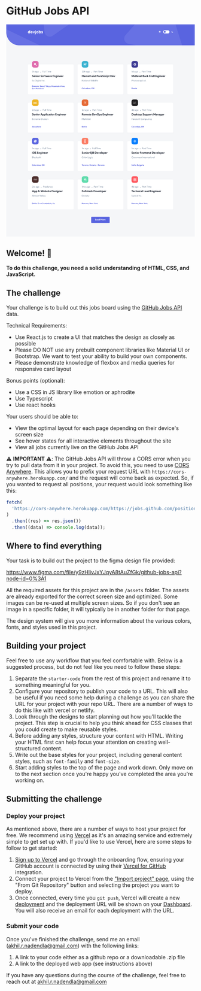 # GitHub Jobs API

![Design preview for the GitHub Jobs API coding challenge](./preview.jpg)

## Welcome! 👋

**To do this challenge, you need a solid understanding of HTML, CSS, and JavaScript.**

## The challenge

Your challenge is to build out this jobs board using the [GitHub Jobs API](https://jobs.github.com/api) data.

Technical Requirements:

- Use React.js to create a UI that matches the design as closely as
possible
- Please DO NOT use any prebuilt component libraries like Material UI or Bootstrap. We want to test your ability to build your own components.
- Please demonstrate knowledge of flexbox and media queries for responsive card layout

Bonus points (optional):
- Use a CSS in JS library like emotion or aphrodite
- Use Typescript
- Use react hooks

Your users should be able to:

- View the optimal layout for each page depending on their device's screen size
- See hover states for all interactive elements throughout the site
- View all jobs currently live on the GitHub Jobs API

⚠️ **IMPORTANT** ⚠️: The GitHub Jobs API will throw a CORS error when you try to pull data from it in your project. To avoid this, you need to use [CORS Anywhere](https://cors-anywhere.herokuapp.com/). This allows you to prefix your request URL with `https://cors-anywhere.herokuapp.com/` and the request will come back as expected. So, if you wanted to request all positions, your request would look something like this:

```javascript
fetch(
  'https://cors-anywhere.herokuapp.com/https://jobs.github.com/positions.json'
)
  .then((res) => res.json())
  .then((data) => console.log(data));
```

## Where to find everything

Your task is to build out the project to the figma design file provided:

https://www.figma.com/file/y9zHlivJxYJqyA8tAuZfGk/github-jobs-api?node-id=0%3A1

All the required assets for this project are in the `/assets` folder. The assets are already exported for the correct screen size and optimized. Some images can be re-used at multiple screen sizes. So if you don't see an image in a specific folder, it will typically be in another folder for that page.

The design system will give you more information about the various colors, fonts, and styles used in this project.

## Building your project

Feel free to use any workflow that you feel comfortable with. Below is a suggested process, but do not feel like you need to follow these steps:

1. Separate the `starter-code` from the rest of this project and rename it to something meaningful for you.
2. Configure your repository to publish your code to a URL. This will also be useful if you need some help during a challenge as you can share the URL for your project with your repo URL. There are a number of ways to do this like with vercel or netlify.
3. Look through the designs to start planning out how you'll tackle the project. This step is crucial to help you think ahead for CSS classes that you could create to make reusable styles.
4. Before adding any styles, structure your content with HTML. Writing your HTML first can help focus your attention on creating well-structured content.
5. Write out the base styles for your project, including general content styles, such as `font-family` and `font-size`.
6. Start adding styles to the top of the page and work down. Only move on to the next section once you're happy you've completed the area you're working on.

## Submitting the challenge

### Deploy your project

As mentioned above, there are a number of ways to host your project for free. We recommend using [Vercel](https://bit.ly/fem-vercel) as it's an amazing service and extremely simple to get set up with. If you'd like to use Vercel, here are some steps to follow to get started:

1. [Sign up to Vercel](https://bit.ly/fem-vercel-signup) and go through the onboarding flow, ensuring your GitHub account is connected by using their [Vercel for GitHub](https://vercel.com/docs/v2/git-integrations/vercel-for-github) integration.
2. Connect your project to Vercel from the ["Import project" page](https://vercel.com/import), using the "From Git Repository" button and selecting the project you want to deploy.
3. Once connected, every time you `git push`, Vercel will create a new [deployment](https://vercel.com/docs/v2/platform/deployments) and the deployment URL will be shown on your [Dashboard](https://vercel.com/dashboard). You will also receive an email for each deployment with the URL.

### Submit your code

Once you've finished the challenge, send me an email (akhil.r.nadendla@gmail.com) with the following links:

1. A link to your code either as a github repo or a downloadable .zip file
2. A link to the deployed web app (see instructions above)

If you have any questions during the course of the challenge, feel free to reach out at akhil.r.nadendla@gmail.com
